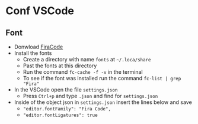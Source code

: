 # Conf VSCode

## Font
- Donwload [FiraCode](https://github.com/tonsky/FiraCode)
- Install the fonts
  - Create a directory with name `fonts` at `~/.loca/share`
  - Past the fonts at this directory
  - Run the command `fc-cache -f -v` in the terminal
  - To see if the font was installed run the command `fc-list | grep "Fira"`
- In the VSCode open the file `settings.json`
  - Press `Ctrl+p` and type `.json` and find for `settings.json`
- Inside of the object json in `settings.json` insert the lines below and save
  - `"editor.fontFamily": "Fira Code",`
  - `"editor.fontLigatures": true`
